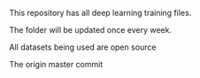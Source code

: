 This repository has all deep learning training files.

The folder will be updated once every week.

All datasets being used are open source

The origin master commit
